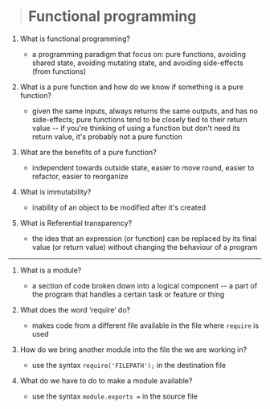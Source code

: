 > # Functional programming

1. What is functional programming?

    - a programming paradigm that focus on: pure functions, avoiding shared state, avoiding mutating state, and avoiding side-effects (from functions)
1. What is a pure function and how do we know if something is a pure function?

    - given the same inputs, always returns the same outputs, and has no side-effects; pure functions tend to be closely tied to their return value -- if you're thinking of using a function but don't need its return value, it's probably not a pure function
1. What are the benefits of a pure function?

    - independent towards outside state, easier to move round, easier to refactor, easier to reorganize
1. What is immutability?

    - inability of an object to be modified after it's created
1. What is Referential transparency?

    - the idea that an expression (or function) can be replaced by its final value (or return value) without changing the behaviour of a program

---

1. What is a module?

    - a section of code broken down into a logical component -- a part of the program that handles a certain task or feature or thing
1. What does the word ‘require’ do?

    - makes code from a different file available in the file where `require` is used
1. How do we bring another module into the file the we are working in?

    - use the syntax `require('FILEPATH');` in the destination file
1. What do we have to do to make a module available?

    - use the syntax `module.exports =` in the source file
